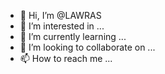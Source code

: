 - 👋 Hi, I’m @LAWRAS
- 👀 I’m interested in ...
- 🌱 I’m currently learning ...
- 💞️ I’m looking to collaborate on ...
- 📫 How to reach me ...

<!---
LAWRAS/LAWRAS is a ✨ special ✨ repository because its `README.md` (this file) appears on your GitHub profile.
You can click the Preview link to take a look at your changes.
--->

